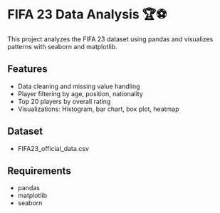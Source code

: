 # FIFA 23 Data Analysis 🏆⚽

This project analyzes the FIFA 23 dataset using pandas and visualizes patterns with seaborn and matplotlib.

## Features
- Data cleaning and missing value handling
- Player filtering by age, position, nationality
- Top 20 players by overall rating
- Visualizations: Histogram, bar chart, box plot, heatmap

## Dataset
- FIFA23_official_data.csv

## Requirements
- pandas
- matplotlib
- seaborn
